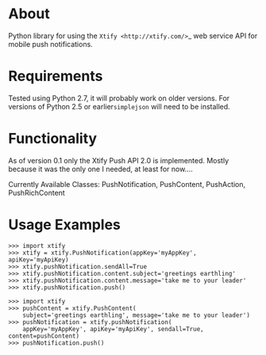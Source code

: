 About
=====

Python library for using the `Xtify
<http://xtify.com/>`_ web service API for mobile push notifications.

Requirements
============

Tested using Python 2.7, it will probably work on older versions. For versions
of Python 2.5 or earlier``simplejson`` will need to be installed.

Functionality
=============

As of version 0.1 only the Xtify Push API 2.0 is implemented. Mostly because it
was the only one I needed, at least for now....

Currently Available Classes:
PushNotification, PushContent, PushAction, PushRichContent

Usage Examples
==============

    >>> import xtify
    >>> xtify = xtify.PushNotification(appKey='myAppKey', apiKey='myApiKey)
    >>> xtify.pushNotification.sendAll=True
    >>> xtify.pushNotification.content.subject='greetings earthling'
    >>> xtify.pushNotification.content.message='take me to your leader'
    >>> xtify.pushNotification.push()

    >>> import xtify
    >>> pushContent = xtify.PushContent(
        subject='greetings earthling', message='take me to your leader')
    >>> pushNotification = xtify.pushNotification(
        appKey='myAppKey', apiKey='myApiKey', sendall=True, content=pushContent)
    >>> pushNotification.push()
